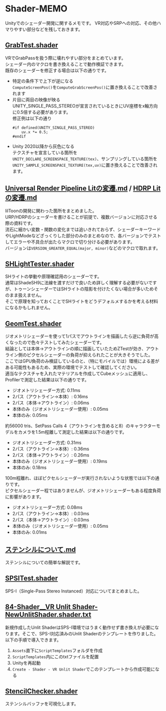 # Shader-MEMO
Unityでのシェーダー開発に関するメモです。
VR対応やSRPへの対応、その他ハマりやすい部分などを残しておきます。

## [GrabTest.shader](https://github.com/lilxyzw/Shader-MEMO/blob/master/Assets/GrabTest.shader)
VRでGrabPassを扱う際に壊れやすい部分をまとめています。  
シェーダー内のマクロを書き換えることで動作検証できます。  
既存のシェーダーを修正する場合は以下の通りです。
- 特定の条件下で上下が逆になる  
  `ComputeScreenPos()`を`ComputeGrabScreenPos()`に置き換えることで改善されます
- 片目に両目の映像が映る  
  UNITY_SINGLE_PASS_STEREOが宣言されているときにUV座標をx軸方向に0.5倍する必要があります。  
  修正例は以下の通り
  ```
  #if defined(UNITY_SINGLE_PASS_STEREO)
      uv.x *= 0.5;
  #endif
  ```
- Unity 2020以降から灰色になる  
  テクスチャを宣言している箇所を`UNITY_DECLARE_SCREENSPACE_TEXTURE(tex)`、サンプリングしている箇所を`UNITY_SAMPLE_SCREENSPACE_TEXTURE(tex,uv)`に置き換えることで改善されます。

## [Universal Render Pipeline Litの変遷.md](https://github.com/lilxyzw/Shader-MEMO/blob/main/Docs/Universal%20Render%20Pipeline%20Lit%E3%81%AE%E5%A4%89%E9%81%B7.md) / [HDRP Litの変遷.md](https://github.com/lilxyzw/Shader-MEMO/blob/main/Docs/HDRP%20Lit%E3%81%AE%E5%A4%89%E9%81%B7.md)
lilToonの開発に関わった箇所をまとめました。  
URP/HDRPのシェーダーを書けることが前提で、複数バージョンに対応させる際の資料です。  
流石に細かい変数・関数の変化までは追いきれておらず、シェーダーキーワードやLightModeなどざっくりした部分のみのまとめなので、各バージョンでテストしてエラーや不具合が出たらマクロで切り分ける必要があります。  
バージョンは`VERSION_GREATER_EQUAL(major, minor)`などのマクロで取れます。

## [SHLightTester.shader](https://github.com/lilxyzw/Shader-MEMO/blob/master/Assets/SHLightTester.shader)
SHライトの挙動や原理確認用のシェーダーです。  
通常はShadeSH9に法線を渡すだけで良いため詳しく理解する必要がないですが、トゥーンシェーダーではSHライトの陰影を付けたくない場合が多いためそのまま扱えません。  
そこで原理を知っておくことでSHライトをどうデフォルメするかを考える材料になるかもしれません。

## [GeomTest.shader](https://github.com/lilxyzw/Shader-MEMO/blob/master/Assets/GeomTest.shader)
ジオメトリシェーダーを使って1パスでアウトラインを描画したら逆に負荷が高くなったので色々テストしてみたシェーダーです。  
結論としては本体->アウトラインの順に描画していたためZTestが効き、アウトライン側のピクセルシェーダーの負荷が抑えられたことが大きそうでした。  
ここではGPU負荷のみ検証しているのと、（特にモバイルでは）環境による差がある可能性もあるため、実際の環境でテストして確認してください。  
適当なテクスチャを入れたマテリアルを作成してCubeメッシュに適用し、Profilerで測定した結果は以下の通りです。
- ジオメトリシェーダー方式: 0.11ms
- 2パス（アウトライン->本体）: 0.16ms
- 2パス（本体->アウトライン）: 0.06ms
- 本体のみ（ジオメトリシェーダー使用）: 0.05ms
- 本体のみ: 0.05ms

約56000 tris、SetPass Calls 4（アウトラインを含めると8）のキャラクターモデルをカメラを1.5m程離して測定した結果は以下の通りです。
- ジオメトリシェーダー方式: 0.31ms
- 2パス（アウトライン->本体）: 0.36ms
- 2パス（本体->アウトライン）: 0.26ms
- 本体のみ（ジオメトリシェーダー使用）: 0.19ms
- 本体のみ: 0.18ms

100m程離れ、ほぼピクセルシェーダーが実行されないような状態では以下の通りです。  
ピクセルシェーダー程ではありませんが、ジオメトリシェーダーもある程度負荷に影響があります。
- ジオメトリシェーダー方式: 0.08ms
- 2パス（アウトライン->本体）: 0.03ms
- 2パス（本体->アウトライン）: 0.03ms
- 本体のみ（ジオメトリシェーダー使用）: 0.05ms
- 本体のみ: 0.01ms

## [ステンシルについて.md](https://github.com/lilxyzw/Shader-MEMO/blob/main/Docs/ステンシルについて.md)
ステンシルについての簡単な解説です。

## [SPSITest.shader](https://github.com/lilxyzw/Shader-MEMO/blob/master/Assets/SPSITest.shader)
SPS-I（Single-Pass Stereo Instanced）対応についてまとめました。

## [84-Shader__VR Unlit Shader-NewUnlitShader.shader.txt](https://github.com/lilxyzw/Shader-MEMO/blob/main/Assets/ScriptTemplates/84-Shader__VR%20Unlit%20Shader-NewUnlitShader.shader.txt)
新規作成したUnlit ShaderはSPS-I環境ではうまく動作せず書き換えが必要になります。そこで、SPS-I対応済みのUnlit Shaderのテンプレートを作りました。以下の手順で導入できます。
1. `Assets`直下に`ScriptTemplates`フォルダを作成
2. `ScriptTemplates`内にこのtxtファイルを配置
3. Unityを再起動
4. `Create - Shader - VR Unlit Shader`でこのテンプレートから作成可能になる

## [StencilChecker.shader](https://github.com/lilxyzw/Shader-MEMO/blob/master/Assets/StencilChecker.shader)
ステンシルバッファを可視化します。